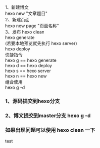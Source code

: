 1、新建博文  
hexo new "文章题目"  
2、新建页面  
hexo new page "页面名称"  
3、发布
hexo clean  
hexo generate  
(若要本地预览就先执行 hexo server)  
hexo deploy  
 快捷指令  
 hexo g == hexo generate  
hexo d == hexo deploy  
hexo s == hexo server  
hexo n == hexo new  
组合使用  
hexo g -d

### 1、源码提交到hexo分支  
### 2、博文提交到master分支 hexo g -d  
### 如果出现问题可以使用  hexo clean 一下

test

